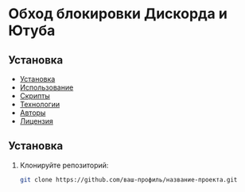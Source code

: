 # Обход блокировки Дискорда и Ютуба

## Установка

- [Установка](#установка)
- [Использование](#использование)
- [Скрипты](#скрипты)
- [Технологии](#технологии)
- [Авторы](#авторы)
- [Лицензия](#лицензия)

## Установка

1. Клонируйте репозиторий:
   ```bash
   git clone https://github.com/ваш-профиль/название-проекта.git